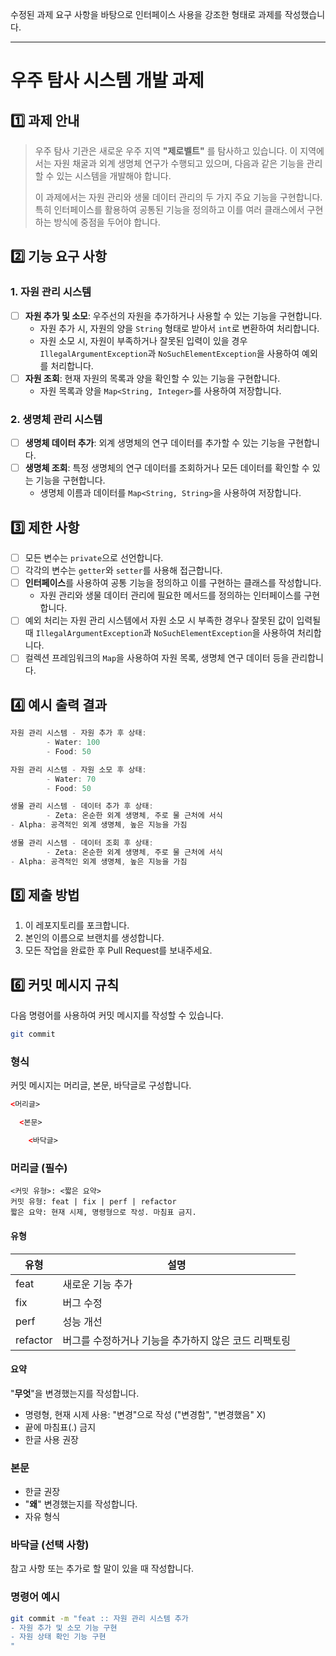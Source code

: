 수정된 과제 요구 사항을 바탕으로 인터페이스 사용을 강조한 형태로 과제를 작성했습니다.

---

# 우주 탐사 시스템 개발 과제

## 1️⃣ 과제 안내
> 우주 탐사 기관은 새로운 우주 지역 **"제로벨트"** 를 탐사하고 있습니다. 이 지역에서는 자원 채굴과 외계 생명체 연구가 수행되고 있으며, 다음과 같은 기능을 관리할 수 있는 시스템을 개발해야 합니다.
> 
> 이 과제에서는 자원 관리와 생물 데이터 관리의 두 가지 주요 기능을 구현합니다. 특히 인터페이스를 활용하여 공통된 기능을 정의하고 이를 여러 클래스에서 구현하는 방식에 중점을 두어야 합니다.

## 2️⃣ 기능 요구 사항
### 1. 자원 관리 시스템
- [ ] **자원 추가 및 소모**: 우주선의 자원을 추가하거나 사용할 수 있는 기능을 구현합니다.
  - 자원 추가 시, 자원의 양을 `String` 형태로 받아서 `int`로 변환하여 처리합니다.
  - 자원 소모 시, 자원이 부족하거나 잘못된 입력이 있을 경우 `IllegalArgumentException`과 `NoSuchElementException`을 사용하여 예외를 처리합니다.
- [ ] **자원 조회**: 현재 자원의 목록과 양을 확인할 수 있는 기능을 구현합니다.
  - 자원 목록과 양을 `Map<String, Integer>`를 사용하여 저장합니다.

### 2. 생명체 관리 시스템
- [ ] **생명체 데이터 추가**: 외계 생명체의 연구 데이터를 추가할 수 있는 기능을 구현합니다.
- [ ] **생명체 조회**: 특정 생명체의 연구 데이터를 조회하거나 모든 데이터를 확인할 수 있는 기능을 구현합니다.
  - 생명체 이름과 데이터를 `Map<String, String>`을 사용하여 저장합니다.

## 3️⃣ 제한 사항
- [ ] 모든 변수는 `private`으로 선언합니다.
- [ ] 각각의 변수는 `getter`와 `setter`를 사용해 접근합니다.
- [ ] **인터페이스**를 사용하여 공통 기능을 정의하고 이를 구현하는 클래스를 작성합니다.
  - 자원 관리와 생물 데이터 관리에 필요한 메서드를 정의하는 인터페이스를 구현합니다.
- [ ] 예외 처리는 자원 관리 시스템에서 자원 소모 시 부족한 경우나 잘못된 값이 입력될 때 `IllegalArgumentException`과 `NoSuchElementException`을 사용하여 처리합니다.
- [ ] 컬렉션 프레임워크의 `Map`을 사용하여 자원 목록, 생명체 연구 데이터 등을 관리합니다.

## 4️⃣ 예시 출력 결과
```java
자원 관리 시스템 - 자원 추가 후 상태:
        - Water: 100
        - Food: 50

자원 관리 시스템 - 자원 소모 후 상태:
        - Water: 70
        - Food: 50

생물 관리 시스템 - 데이터 추가 후 상태:
        - Zeta: 온순한 외계 생명체, 주로 물 근처에 서식
- Alpha: 공격적인 외계 생명체, 높은 지능을 가짐

생물 관리 시스템 - 데이터 조회 후 상태:
        - Zeta: 온순한 외계 생명체, 주로 물 근처에 서식
- Alpha: 공격적인 외계 생명체, 높은 지능을 가짐
```

## 5️⃣ 제출 방법
1. 이 레포지토리를 포크합니다.
2. 본인의 이름으로 브랜치를 생성합니다.
3. 모든 작업을 완료한 후 Pull Request를 보내주세요.

## 6️⃣ 커밋 메시지 규칙
다음 명령어를 사용하여 커밋 메시지를 작성할 수 있습니다.

```bash
git commit
```

### 형식
커밋 메시지는 머리글, 본문, 바닥글로 구성합니다.

```html
<머리글>

  <본문>

    <바닥글>
```

### 머리글 (필수)
```
<커밋 유형>: <짧은 요약>
커밋 유형: feat | fix | perf | refactor
짧은 요약: 현재 시제, 명령형으로 작성. 마침표 금지.
```

#### 유형

| 유형     | 설명                                                      |
|----------|-----------------------------------------------------------|
| feat     | 새로운 기능 추가                                          |
| fix      | 버그 수정                                                 |
| perf     | 성능 개선                                                 |
| refactor | 버그를 수정하거나 기능을 추가하지 않은 코드 리팩토링      |

#### 요약

"**무엇**"을 변경했는지를 작성합니다.

- 명령형, 현재 시제 사용: "변경"으로 작성 ("변경함", "변경했음" X)
- 끝에 마침표(.) 금지
- 한글 사용 권장

### 본문

- 한글 권장
- "**왜**" 변경했는지를 작성합니다.
- 자유 형식

### 바닥글 (선택 사항)
참고 사항 또는 추가로 할 말이 있을 때 작성합니다.

### 명령어 예시
```bash
git commit -m "feat :: 자원 관리 시스템 추가
- 자원 추가 및 소모 기능 구현
- 자원 상태 확인 기능 구현
"
```
